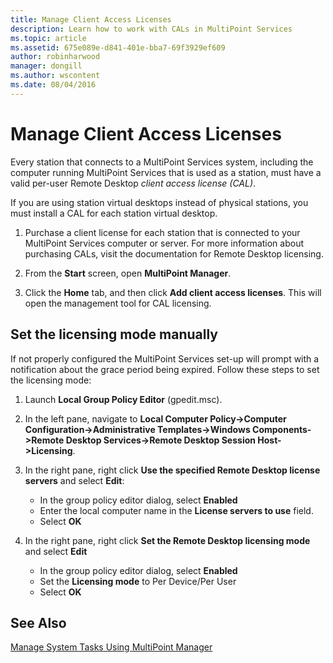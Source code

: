 ```yaml
---
title: Manage Client Access Licenses
description: Learn how to work with CALs in MultiPoint Services
ms.topic: article
ms.assetid: 675e089e-d841-401e-bba7-69f3929ef609
author: robinharwood
manager: dongill
ms.author: wscontent
ms.date: 08/04/2016
---
```

# Manage Client Access Licenses
Every station that connects to a MultiPoint Services system, including the computer running MultiPoint Services that is used as a station, must have a valid per-user Remote Desktop *client access license (CAL)*.

If you are using station virtual desktops instead of physical stations, you must install a CAL for each station virtual desktop.

1.  Purchase a client license for each station that is connected to your MultiPoint Services computer or server. For more information about purchasing CALs, visit the documentation for Remote Desktop licensing.

2.  From the **Start** screen, open **MultiPoint Manager**.

3.  Click the **Home** tab, and then click **Add client access licenses**.  This will open the management tool for CAL licensing.

## Set the licensing mode manually
If not properly configured the MultiPoint Services set-up will prompt with a notification about the grace
period being expired. Follow these steps to set the licensing mode:

1. Launch **Local Group Policy Editor** (gpedit.msc).

2. In the left pane, navigate to **Local Computer Policy->Computer Configuration->Administrative Templates->Windows Components->Remote Desktop Services->Remote Desktop Session Host->Licensing**.

3. In the right pane, right click **Use the specified Remote Desktop license servers** and select **Edit**:
   - In the group policy editor dialog, select **Enabled**
   - Enter the local computer name in the **License servers to use** field.
   - Select **OK**

4. In the right pane, right click **Set the Remote Desktop licensing mode** and select **Edit**
   - In the group policy editor dialog, select **Enabled**
   - Set the **Licensing mode** to Per Device/Per User
   - Select **OK**


## See Also
[Manage System Tasks Using MultiPoint Manager](Manage-System-Tasks-Using-MultiPoint-Manager.md)
